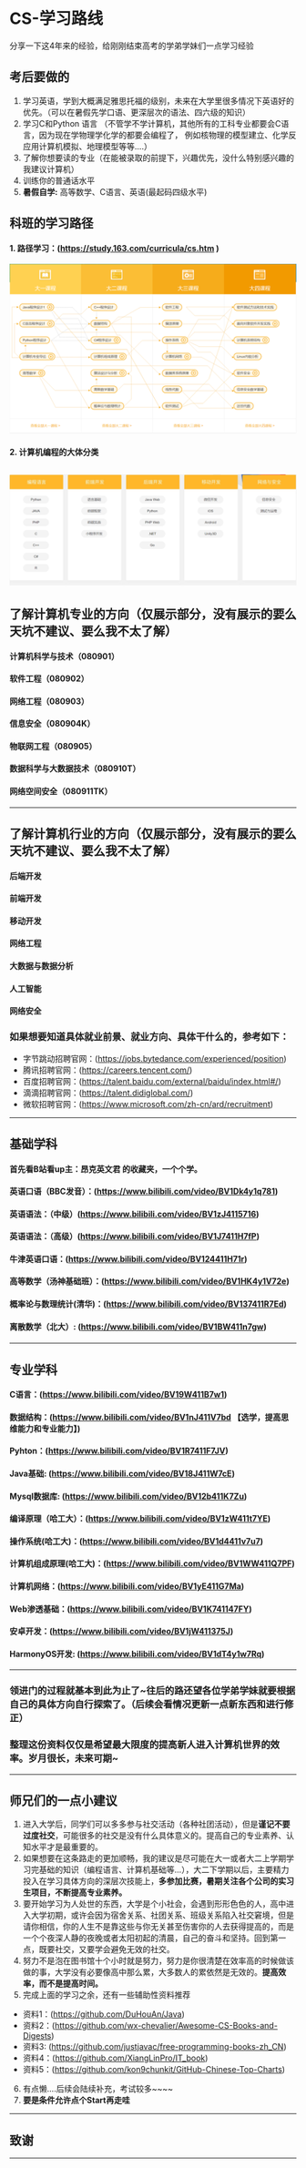 # CS-学习路线
分享一下这4年来的经验，给刚刚结束高考的学弟学妹们一点学习经验

## 考后要做的
1. 学习英语，学到大概满足雅思托福的级别，未来在大学里很多情况下英语好的优先。（可以在暑假先学口语、更深层次的语法、四六级的知识）
2. 学习C和Python 语言
（不管学不学计算机，其他所有的工科专业都要会C语言，因为现在学物理学化学的都要会编程了，
  例如核物理的模型建立、化学反应用计算机模拟、地理模型等等....）
3. 了解你想要读的专业（在能被录取的前提下，兴趣优先，没什么特别感兴趣的我建议计算机）
4. 训练你的普通话水平
5. **暑假自学:** 高等数学、C语言、英语(最起码四级水平)
## 科班的学习路径
#### 1. 路径学习：(https://study.163.com/curricula/cs.htm )
![科班学习路线](https://github.com/Poyhub/CS-Study/blob/main/img/study2.png)
#### 2. 计算机编程的大体分类
![计算机编程的大体分类](https://github.com/Poyhub/CS-Study/blob/main/img/study.png)
---
## 了解计算机专业的方向（仅展示部分，没有展示的要么天坑不建议、要么我不太了解）
#### 计算机科学与技术（080901）
#### 软件工程（080902）
#### 网络工程（080903）
#### 信息安全（080904K）
#### 物联网工程（080905）
#### 数据科学与大数据技术（080910T）
#### 网络空间安全（080911TK）

---
## 了解计算机行业的方向（仅展示部分，没有展示的要么天坑不建议、要么我不太了解）
#### 后端开发
#### 前端开发
#### 移动开发
#### 网络工程
#### 大数据与数据分析
#### 人工智能
#### 网络安全
### 如果想要知道具体就业前景、就业方向、具体干什么的，参考如下：
* 字节跳动招聘官网：(https://jobs.bytedance.com/experienced/position)
* 腾讯招聘官网：(https://careers.tencent.com/)
* 百度招聘官网：(https://talent.baidu.com/external/baidu/index.html#/)
* 滴滴招聘官网：(https://talent.didiglobal.com/)
* 微软招聘官网：(https://www.microsoft.com/zh-cn/ard/recruitment)
---
## 基础学科
#### 首先看B站看up主：昂克英文君 的收藏夹，一个个学。
#### 英语口语（BBC发音）：(https://www.bilibili.com/video/BV1Dk4y1q781)
#### 英语语法：（中级）(https://www.bilibili.com/video/BV1zJ4115716)
#### 英语语法：（高级）(https://www.bilibili.com/video/BV1J7411H7fP)
#### 牛津英语口语：(https://www.bilibili.com/video/BV124411H71r)
#### 高等数学（汤神基础班）：(https://www.bilibili.com/video/BV1HK4y1V72e)
#### 概率论与数理统计(清华)：(https://www.bilibili.com/video/BV137411R7Ed)
#### 离散数学（北大）: (https://www.bilibili.com/video/BV1BW411n7gw)
#### 
---
## 专业学科
#### C语言：(https://www.bilibili.com/video/BV19W411B7w1)
#### 数据结构：(https://www.bilibili.com/video/BV1nJ411V7bd 【选学，提高思维能力和专业能力】)
#### Pyhton：(https://www.bilibili.com/video/BV1R7411F7JV)
#### Java基础: (https://www.bilibili.com/video/BV18J411W7cE)
#### Mysql数据库: (https://www.bilibili.com/video/BV12b411K7Zu)
#### 编译原理（哈工大）：(https://www.bilibili.com/video/BV1zW411t7YE)
#### 操作系统(哈工大)：(https://www.bilibili.com/video/BV1d4411v7u7)
#### 计算机组成原理(哈工大)：(https://www.bilibili.com/video/BV1WW411Q7PF)
#### 计算机网络：(https://www.bilibili.com/video/BV1yE411G7Ma)
#### Web渗透基础：(https://www.bilibili.com/video/BV1K741147FY)
#### 安卓开发：(https://www.bilibili.com/video/BV1jW411375J)
#### HarmonyOS开发: (https://www.bilibili.com/video/BV1dT4y1w7Rq)
---
### 领进门的过程就基本到此为止了~往后的路还望各位学弟学妹就要根据自己的具体方向自行探索了。（后续会看情况更新一点新东西和进行修正）
### 整理这份资料仅仅是希望最大限度的提高新人进入计算机世界的效率。岁月很长，未来可期~
---
## 师兄们的一点小建议
1. 进入大学后，同学们可以多多参与社交活动（各种社团活动），但是**谨记不要过度社交**，可能很多的社交是没有什么具体意义的。提高自己的专业素养、认知水平才是最重要的。
2. 如果想要在这条路走的更加顺畅，我的建议是尽可能在大一或者大二上学期学习完基础的知识（编程语言、计算机基础等...），大二下学期以后，主要精力投入在学习具体方向的深层次技能上，**多参加比赛，暑期关注各个公司的实习生项目，不断提高专业素养。**
3. 要开始学习为人处世的东西，大学是个小社会，会遇到形形色色的人，高中进入大学初期，或许会因为宿舍关系、社团关系、班级关系陷入社交窘境，但是请你相信，你的人生不是靠这些与你无关甚至伤害你的人去获得提高的，而是一个个夜深人静的夜晚或者太阳初起的清晨，自己的奋斗和坚持。回到第一点，既要社交，又要学会避免无效的社交。
4. 努力不是泡在图书馆十个小时就是努力，努力是你很清楚在效率高的时候做该做的事，大学没有必要像高中那么累，大多数人的累依然是无效的。**提高效率，而不是提高时间。**
5. 完成上面的学习之余，还有一些辅助性资料推荐
  * 资料1：(https://github.com/DuHouAn/Java)
  * 资料2：(https://github.com/wx-chevalier/Awesome-CS-Books-and-Digests)
  * 资料3: (https://github.com/justjavac/free-programming-books-zh_CN)
  * 资料4：(https://github.com/XiangLinPro/IT_book)
  * 资料5：(https://github.com/kon9chunkit/GitHub-Chinese-Top-Charts)

6. 有点懒....后续会陆续补充，考试较多~~~~
7. **要是条件允许点个Start再走哇**
---
## 致谢

----------------------------------------------------------------------------------------------------------------------------------------------------
